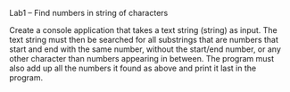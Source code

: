 Lab1 – Find numbers in string of characters

Create a console application that takes a text string (string) as input.
The text string must then be searched for all substrings that are numbers that start and end with the same number, without the start/end number, or any other character than numbers appearing in between. The program must also add up all the numbers it found as above and print it last in the program.
